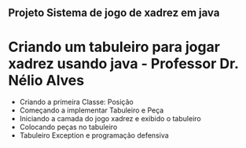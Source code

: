 ## Projeto Sistema de jogo de xadrez em java

# Criando um tabuleiro para jogar xadrez usando java - Professor Dr. Nélio Alves

- Criando a primeira Classe: Posição
- Começando a implementar Tabuleiro e Peça
- Iniciando a camada do jogo xadrez e exibido o tabuleiro
- Colocando peças no tabuleiro
- Tabuleiro Exception e programação defensiva